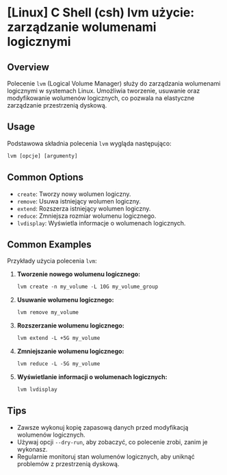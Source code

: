 # [Linux] C Shell (csh) lvm użycie: zarządzanie wolumenami logicznymi

## Overview
Polecenie `lvm` (Logical Volume Manager) służy do zarządzania wolumenami logicznymi w systemach Linux. Umożliwia tworzenie, usuwanie oraz modyfikowanie wolumenów logicznych, co pozwala na elastyczne zarządzanie przestrzenią dyskową.

## Usage
Podstawowa składnia polecenia `lvm` wygląda następująco:

```csh
lvm [opcje] [argumenty]
```

## Common Options
- `create`: Tworzy nowy wolumen logiczny.
- `remove`: Usuwa istniejący wolumen logiczny.
- `extend`: Rozszerza istniejący wolumen logiczny.
- `reduce`: Zmniejsza rozmiar wolumenu logicznego.
- `lvdisplay`: Wyświetla informacje o wolumenach logicznych.

## Common Examples
Przykłady użycia polecenia `lvm`:

1. **Tworzenie nowego wolumenu logicznego:**
   ```csh
   lvm create -n my_volume -L 10G my_volume_group
   ```

2. **Usuwanie wolumenu logicznego:**
   ```csh
   lvm remove my_volume
   ```

3. **Rozszerzanie wolumenu logicznego:**
   ```csh
   lvm extend -L +5G my_volume
   ```

4. **Zmniejszanie wolumenu logicznego:**
   ```csh
   lvm reduce -L -5G my_volume
   ```

5. **Wyświetlanie informacji o wolumenach logicznych:**
   ```csh
   lvm lvdisplay
   ```

## Tips
- Zawsze wykonuj kopię zapasową danych przed modyfikacją wolumenów logicznych.
- Używaj opcji `--dry-run`, aby zobaczyć, co polecenie zrobi, zanim je wykonasz.
- Regularnie monitoruj stan wolumenów logicznych, aby uniknąć problemów z przestrzenią dyskową.